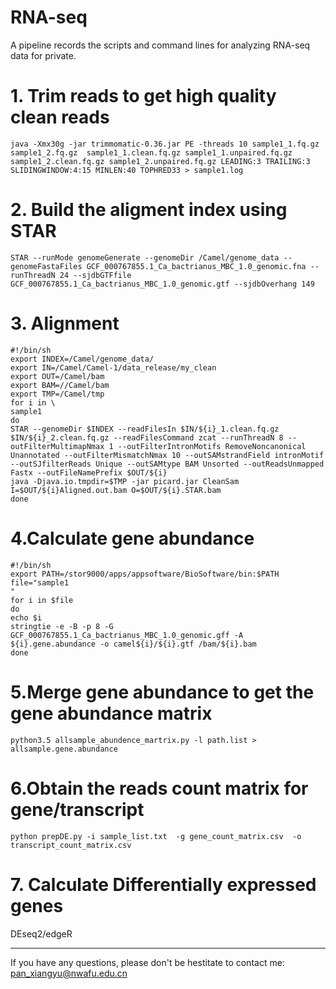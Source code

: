 # RNA-seq
A pipeline records the scripts and command lines for analyzing RNA-seq data for private.

# 1. Trim reads to get high quality clean reads   
```
java -Xmx30g -jar trimmomatic-0.36.jar PE -threads 10 sample1_1.fq.gz  sample1_2.fq.gz  sample1_1.clean.fq.gz sample1_1.unpaired.fq.gz sample1_2.clean.fq.gz sample1_2.unpaired.fq.gz LEADING:3 TRAILING:3 SLIDINGWINDOW:4:15 MINLEN:40 TOPHRED33 > sample1.log
```   
# 2. Build the aligment index using STAR       
```   
STAR --runMode genomeGenerate --genomeDir /Camel/genome_data --genomeFastaFiles GCF_000767855.1_Ca_bactrianus_MBC_1.0_genomic.fna --runThreadN 24 --sjdbGTFfile GCF_000767855.1_Ca_bactrianus_MBC_1.0_genomic.gtf --sjdbOverhang 149
```   
# 3. Alignment    
```
#!/bin/sh    
export INDEX=/Camel/genome_data/      
export IN=/Camel/Camel-1/data_release/my_clean      
export OUT=/Camel/bam     
export BAM=//Camel/bam      
export TMP=/Camel/tmp     
for i in \    
sample1      
do      
STAR --genomeDir $INDEX --readFilesIn $IN/${i}_1.clean.fq.gz $IN/${i}_2.clean.fq.gz --readFilesCommand zcat --runThreadN 8 --outFilterMultimapNmax 1 --outFilterIntronMotifs RemoveNoncanonical Unannotated --outFilterMismatchNmax 10 --outSAMstrandField intronMotif --outSJfilterReads Unique --outSAMtype BAM Unsorted --outReadsUnmapped Fastx --outFileNamePrefix $OUT/${i}     
java -Djava.io.tmpdir=$TMP -jar picard.jar CleanSam I=$OUT/${i}Aligned.out.bam O=$OUT/${i}.STAR.bam     
done
```     
# 4.Calculate gene abundance    
```     
#!/bin/sh
export PATH=/stor9000/apps/appsoftware/BioSoftware/bin:$PATH
file="sample1
"
for i in $file
do
echo $i
stringtie -e -B -p 8 -G GCF_000767855.1_Ca_bactrianus_MBC_1.0_genomic.gff -A ${i}.gene.abundance -o camel${i}/${i}.gtf /bam/${i}.bam
done
```       
# 5.Merge gene abundance to get the gene abundance matrix   
`python3.5 allsample_abundence_martrix.py -l path.list > allsample.gene.abundance`    
# 6.Obtain the reads count matrix for gene/transcript    
`python prepDE.py -i sample_list.txt  -g gene_count_matrix.csv  -o transcript_count_matrix.csv`       
# 7. Calculate Differentially expressed genes   
DEseq2/edgeR   
_________________________________________________
If you have any questions, please don't be hestitate to contact me: [pan_xiangyu@nwafu.edu.cn](pan_xiangyu@nwafu.edu.cn)      
